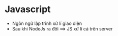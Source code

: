# Javascript

- Ngôn ngữ lập trình xử lí giao diện
- Sau khi NodeJs ra đời ==> JS xử lí cả trên server
